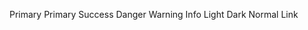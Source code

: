 ﻿<BSLink href="javascript:void(0)" IsButton="true" Color="BSColor.Primary">Primary</BSLink>
<BSLink href="javascript:void(0)" IsButton="true" Color="BSColor.Secondary">Primary</BSLink>
<BSLink href="javascript:void(0)" IsButton="true" Color="BSColor.Success">Success</BSLink>
<BSLink href="javascript:void(0)" IsButton="true" Color="BSColor.Danger">Danger</BSLink>
<BSLink href="javascript:void(0)" IsButton="true" Color="BSColor.Warning">Warning</BSLink>
<BSLink href="javascript:void(0)" IsButton="true" Color="BSColor.Info">Info</BSLink>
<BSLink href="javascript:void(0)" IsButton="true" Color="BSColor.Light">Light</BSLink>
<BSLink href="javascript:void(0)" IsButton="true" Color="BSColor.Dark">Dark</BSLink>
<BSLink href="javascript:void(0)">Normal Link</BSLink>